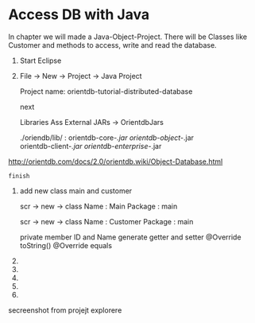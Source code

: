 # Access DB with Java

In chapter we will made a Java-Object-Project. There will be Classes like Customer and methods to access, write and read the database. 



1. Start Eclipse
1. File -> New -> Project -> Java Project

    Project name: orientdb-tutorial-distributed-database
    
    next
    
    Libraries Ass External JARs -> OrientdbJars
    
    ./oriendb/lib/ :
        orientdb-core-*.jar
        orientdb-object-*.jar   
        orientdb-client-*.jar
        orientdb-enterprise-*.jar    
        
http://orientdb.com/docs/2.0/orientdb.wiki/Object-Database.html
    
    finish

1. add new class main and customer

    scr -> new -> class 
    Name : Main
    Package : main
    
    scr -> new -> class 
    Name : Customer 
    Package : main
    
    private member ID and Name
    generate getter and setter
    @Override toString()
    @Override equals

1. 
1. 
1. 
1. 
1. 


secreenshot from projejt explorere